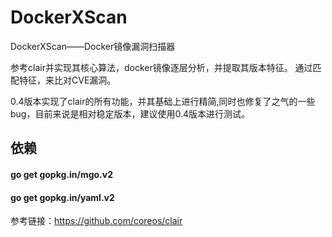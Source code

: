 # DockerXScan
DockerXScan——Docker镜像漏洞扫描器

参考clair并实现其核心算法，docker镜像逐层分析，并提取其版本特征。
通过匹配特征，来比对CVE漏洞。

0.4版本实现了clair的所有功能，并其基础上进行精简,同时也修复了之气的一些bug，目前来说是相对稳定版本，建议使用0.4版本进行测试。


## 依赖
#### go get gopkg.in/mgo.v2
#### go get gopkg.in/yaml.v2

参考链接：https://github.com/coreos/clair
